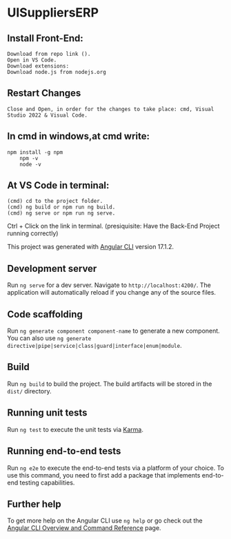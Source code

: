 # UISuppliersERP


## Install Front-End:
    Download from repo link ().
    Open in VS Code. 
    Download extensions:
    Download node.js from nodejs.org
## Restart Changes
    Close and Open, in order for the changes to take place: cmd, Visual Studio 2022 & Visual Code.

## In cmd in windows,at cmd write: 
    npm install -g npm 
		npm -v
		node -v
## At VS Code in terminal: 
    (cmd) cd to the project folder.
    (cmd) ng build or npm run ng build.
    (cmd) ng serve or npm run ng serve. 
Ctrl + Click on the link in terminal. (presiquisite: Have the Back-End Project running correctly)


This project was generated with [Angular CLI](https://github.com/angular/angular-cli) version 17.1.2.

## Development server

Run `ng serve` for a dev server. Navigate to `http://localhost:4200/`. The application will automatically reload if you change any of the source files.

## Code scaffolding

Run `ng generate component component-name` to generate a new component. You can also use `ng generate directive|pipe|service|class|guard|interface|enum|module`.

## Build

Run `ng build` to build the project. The build artifacts will be stored in the `dist/` directory.

## Running unit tests

Run `ng test` to execute the unit tests via [Karma](https://karma-runner.github.io).

## Running end-to-end tests

Run `ng e2e` to execute the end-to-end tests via a platform of your choice. To use this command, you need to first add a package that implements end-to-end testing capabilities.

## Further help

To get more help on the Angular CLI use `ng help` or go check out the [Angular CLI Overview and Command Reference](https://angular.io/cli) page.

